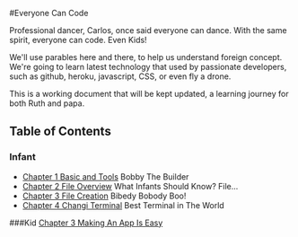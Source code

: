 #Everyone Can Code

Professional dancer, Carlos, once said everyone can dance. 
With the same spirit, everyone can code. Even Kids!

We'll use parables here and there, to help us understand foreign concept. We're going to learn latest technology that used by passionate developers, such as github, heroku, javascript, CSS, or even fly a drone. 

This is a working document that will be kept updated, a learning journey for both Ruth and papa.

## Table of Contents

### Infant
* [Chapter 1 Basic and Tools](infant/basic_and_tools.md) Bobby The Builder
* [Chapter 2 File Overview](infant/file_overview.md) What Infants Should Know? File...
* [Chapter 3 File Creation](infant/file_creation.md) Bibedy Bobody Boo!
* [Chapter 4 Changi Terminal](infant/terminal.md) Best Terminal in The World



###Kid
[Chapter 3 Making An App Is Easy](chapters/C1_making_an_app_is_easy.md)


